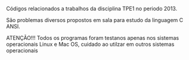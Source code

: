 Códigos relacionados a trabalhos da disciplina TPE1 no periodo 2013.

São problemas diversos propostos em sala  para estudo da linguagem C ANSI.

ATENÇÃO!!! Todos os programas foram testanos apenas nos sistemas operacionais Linux e Mac OS, cuidado ao utilzar
em outros sistemas operacionais
